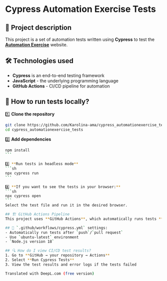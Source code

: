 # Cypress Automation Exercise Tests

## 📌 Project description
This project is a set of automation tests written using **Cypress** to test the **[Automation Exercise](https://automationexercise.com/)** website.

## 🛠️ Technologies used
- **Cypress** is an end-to-end testing framework
- **JavaScript** - the underlying programming language
- **GitHub Actions** - CI/CD pipeline for automation

## 🚀 How to run tests locally?

1️⃣ **Clone the repository**
```sh
git clone https://github.com/Karolina-ama/cypress_automationexercise_tests.git
cd cypress_automationexercise_tests
```

2️⃣ **Add dependencies**
````sh
npm install
```

3️⃣ **Run tests in headless mode**
```sh
npx cypress run
```

4️⃣ **If you want to see the tests in your browser:**
```sh
npx cypress open
```
Select the test file and run it in the desired browser.

## 🏗️ GitHub Actions Pipeline
This project uses **GitHub Actions**, which automatically runs tests **whenever a `git push` or `pull request` to the `main` branch** is executed.

## 📄 `.github/workflows/cypress.yml` settings:
- Automatically run tests after `push`/`pull request`
- Use `ubuntu-latest` environment
- `Node.js version 18`

## 🔍 How do I view CI/CD test results?
1. Go to **GitHub → your repository → Actions**
2. Select **Run Cypress Tests**
3. View the test results and error logs if the tests failed

Translated with DeepL.com (free version)

